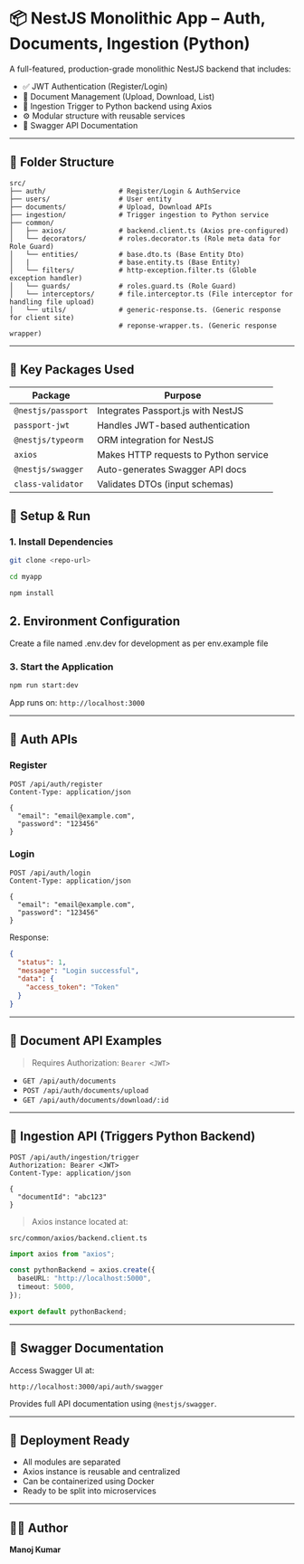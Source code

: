 # 📦 NestJS Monolithic App – Auth, Documents, Ingestion (Python)

A full-featured, production-grade monolithic NestJS backend that includes:

- ✅ JWT Authentication (Register/Login)
- 📄 Document Management (Upload, Download, List)
- 🔁 Ingestion Trigger to Python backend using Axios
- ⚙️ Modular structure with reusable services
- 📄 Swagger API Documentation

---

## 📁 Folder Structure

```
src/
├── auth/                  # Register/Login & AuthService
├── users/                 # User entity
├── documents/             # Upload, Download APIs
├── ingestion/             # Trigger ingestion to Python service
├── common/
│   ├── axios/             # backend.client.ts (Axios pre-configured)
│   └── decorators/        # roles.decorator.ts (Role meta data for Role Guard)
│   └── entities/          # base.dto.ts (Base Entity Dto)
│   |                      # base.entity.ts (Base Entity)
│   └── filters/           # http-exception.filter.ts (Globle exception handler)
│   └── guards/            # roles.guard.ts (Role Guard)
│   └── interceptors/      # file.interceptor.ts (File interceptor for handling file upload)
│   └── utils/             # generic-response.ts. (Generic response for client site)
                           # reponse-wrapper.ts. (Generic response wrapper)
```

---

## 🧩 Key Packages Used

| Package            | Purpose                               |
| ------------------ | ------------------------------------- |
| `@nestjs/passport` | Integrates Passport.js with NestJS    |
| `passport-jwt`     | Handles JWT-based authentication      |
| `@nestjs/typeorm`  | ORM integration for NestJS            |
| `axios`            | Makes HTTP requests to Python service |
| `@nestjs/swagger`  | Auto-generates Swagger API docs       |
| `class-validator`  | Validates DTOs (input schemas)        |

## 🚀 Setup & Run

### 1. Install Dependencies

```bash
git clone <repo-url>
```

```bash
cd myapp
```

```bash
npm install
```

## 2. Environment Configuration

Create a file named .env.dev for development as per env.example file

### 3. Start the Application

```bash
npm run start:dev
```

App runs on: `http://localhost:3000`

---

## 🔐 Auth APIs

### Register

```http
POST /api/auth/register
Content-Type: application/json

{
  "email": "email@example.com",
  "password": "123456"
}
```

### Login

```http
POST /api/auth/login
Content-Type: application/json

{
  "email": "email@example.com",
  "password": "123456"
}
```

Response:

```json
{
  "status": 1,
  "message": "Login successful",
  "data": {
    "access_token": "Token"
  }
}
```

---

## 📄 Document API Examples

> Requires Authorization: `Bearer <JWT>`

- `GET /api/auth/documents`
- `POST /api/auth/documents/upload`
- `GET /api/auth/documents/download/:id`

---

## 🔁 Ingestion API (Triggers Python Backend)

```http
POST /api/auth/ingestion/trigger
Authorization: Bearer <JWT>
Content-Type: application/json

{
  "documentId": "abc123"
}
```

> Axios instance located at:

```
src/common/axios/backend.client.ts
```

```ts
import axios from "axios";

const pythonBackend = axios.create({
  baseURL: "http://localhost:5000",
  timeout: 5000,
});

export default pythonBackend;
```

---

## 📄 Swagger Documentation

Access Swagger UI at:

```
http://localhost:3000/api/auth/swagger
```

Provides full API documentation using `@nestjs/swagger`.

---

## 🧱 Deployment Ready

- All modules are separated
- Axios instance is reusable and centralized
- Can be containerized using Docker
- Ready to be split into microservices

---

## 👨‍💻 Author

**Manoj Kumar**

